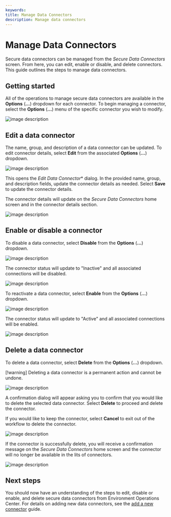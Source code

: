 ```yaml
---
keywords:
title: Manage Data Connectors
description: Manage data connectors
---
```

# Manage Data Connectors

Secure data connectors can be managed from the *Secure Data Connectors* screen. From here, you can edit, enable or disable, and delete connectors. This guide outlines the steps to manage data connectors.

## Getting started

All of the operations to manage secure data connectors are available in the **Options** (**...**) dropdown for each connector. To begin managing a connector, select the **Options** (**...**) menu of the specific connector you wish to modify.

![image description](images/options.png)

## Edit a data connector

The name, group, and description of a data connector can be updated. To edit connector details, select **Edit** from the associated **Options** (**...**) dropdown.

![image description](images/manage-select-edit.png)

This opens the *Edit Data Connector** dialog. In the provided name, group, and description fields, update the connector details as needed. Select **Save** to update the connector details.

The connector details will update on the *Secure Data Connectors* home screen and in the connector details section.

![image description](images/manage-update-info.png)

## Enable or disable a connector

To disable a data connector, select **Disable** from the **Options** (**...**) dropdown.

![image description](images/manage-disable.png)

The connector status will update to "Inactive" and all associated connections will be disabled.

![image description](images/manage-inactive.png)

To reactivate a data connector, select **Enable** from the **Options** (**...**) dropdown.

![image description](images/manage-enable.png)

The connector status will update to "Active" and all associated connections will be enabled.

![image description](images/manage-active.png)

## Delete a data connector

To delete a data connector, select **Delete** from the **Options** (**...**) dropdown.

[!warning] Deleting a data connector is a permanent action and cannot be undone.

![image description](images/manage-select-delete.png)

A confirmation dialog will appear asking you to confirm that you would like to delete the selected data connector. Select **Delete** to proceed and delete the connector.

If you would like to keep the connector, select **Cancel** to exit out of the workflow to delete the connector.

![image description](images/manage-delete.png)

If the connector is successfully delete, you will receive a confirmation message on the *Secure Data Connectors* home screen and the connector will no longer be available in the lits of connectors.

![image description](images/manage-delete-success.png)

## Next steps

You should now have an understanding of the steps to edit, disable or enable, and delete secure data connectors from Environment Operations Center. For details on adding new data connectors, see the [add a new connector](add-data-connector.md) guide.
